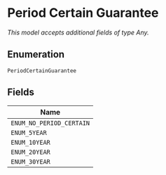 
# Period Certain Guarantee

*This model accepts additional fields of type Any.*

## Enumeration

`PeriodCertainGuarantee`

## Fields

| Name |
|  --- |
| `ENUM_NO_PERIOD_CERTAIN` |
| `ENUM_5YEAR` |
| `ENUM_10YEAR` |
| `ENUM_20YEAR` |
| `ENUM_30YEAR` |

